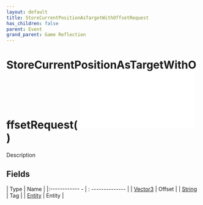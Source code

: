 ```yaml
---
layout: default
title: StoreCurrentPositionAsTargetWithOffsetRequest
has_children: false
parent: Event
grand_parent: Game Reflection
---
```

# StoreCurrentPositionAsTargetWithOffsetRequest( ![ EntityEventBase ](game-reflection/events/entity_event_base.md) )
Description 

## Fields
| Type | Name |
|:------------ - | : -------------- |
| [Vector3](game-reflection/classes/vector3.md) | Offset |
| [String](game-reflection/components/string.md) | Tag |
| [Entity](game-reflection/classes/entity.md) | Entity |

